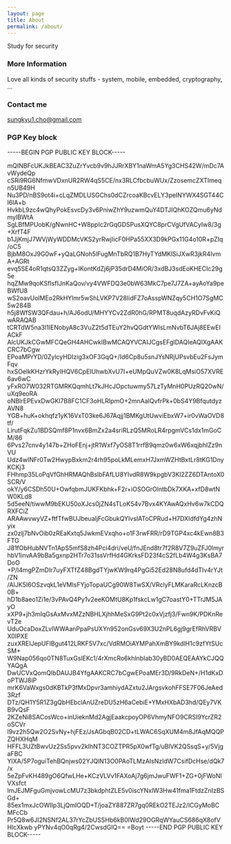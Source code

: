 ```yaml
---
layout: page
title: About
permalink: /about/
---
```


Study for security

### More Information

Love all kinds of security stuffs - system, mobile, embedded, cryptography, ...

### Contact me

[sungkyu1.cho@gmail.com](mailto:sungkyu1.cho@gmail.com)

### PGP Key block

-----BEGIN PGP PUBLIC KEY BLOCK-----

mQINBFcUKJkBEAC3ZuZrYvcb9v9hJJRrXBY1naWmA5Yg3CHS42W/mDc7AvWydeQp
cSRi9RG6NfmwVDxnUR2RW4qS5CE/nx3RLCfbcbuWUx/ZzosemcZXTImeqn5UB49H
Nu3PD/nBS9ot4i+cLqZMDLUSGChs0dCZrcoaKBcvELY3peINYWX4SGT44Cl6IA+b
HvkbL9zc4wQhyPokEsvcDy3v6PniwZhY9uzwmQuY4DTJIQhKOZQmu6yNdmylBWtA
SgLBfMPUobK/gNwnHC+W8ppIc2rGqGDSPusXQYC8prCVgUfVACyIw8/3g+XrfT4F
b1JjKmjJ7WVjWyWDDMcVKS2yrRwjIicF0HPa55XX3D9kPGx11G4o10R+pZIq/oC5
BjbM8OxJ9G0wF+yQaLGNoh5lFugMnTbRQ1B7HyTYdMKlSiJXwR3jkR4IvmA+AGRt
evq5SE4oR1qtsQ3ZZyg+IKontKdZj6jP35drD4MiOR/3xdBJ3sdEoKHECIc29g5e
hqZMw9qoKSfIsfIJnKaQov/vy4VWFDQ3e0bW63MkC7pe7J7ZA+ayAoYa9peBWfU8
wS2oavUolMEo2RkHYlmr5wShLVKP7V28IidFZ7oAsspWNZqy5CH1O7SgMC5w284B
h5j8WfSW3QFdau+h/AJ6odU/MHYYCv2ZdR0hG/RPMT8uqdAzyRDvFvKiQwARAQAB
tCRTdW5na3l1IENobyA8c3VuZ2t5dTEuY2hvQGdtYWlsLmNvbT6JAj8EEwEIACkF
AlcUKJkCGwMFCQeGH4AHCwkIBwMCAQYVCAIJCgsEFgIDAQIeAQIXgAAKCRC7bCgw
EPoaMPrYD/0ZylcyHDIzig3xOF3GqQ+/Id6Cp8u5snJYsNRjUPsvbEu2FsJymFqv
hxSOelkKHzrYkRyIHQV6CpEIUhwbXvU7I+eUMpQuVZw0K8LqMsiO57XVRE6av6wC
yFxRO7W032RTGMRKQqmhLt7kJHcJOpctuwmy57LzTyMnH0PUzRQ20wN/uXq9eoRA
oNBlrEPEvxDwGKl7B8FC1CF3oHLRIpmO+2mnAaIQvfrPk+0bS4Y9BfqutdyzAVN8
YGB+huK+okhqfz1yK16VxT03ke6J67Aqjj1BMKgUtUwviEbxW7+ir0vWaOVD8tf/
LirutFqkZu1BDSQmf8P1nvx6BmZx2a4sriRLzQ5MRoLR4rpgmVCs1dx1mGoCM/86
6Pvs27cnv4y147b+ZHoFEnj+jtR1Wxf7yOS8T1rrfB9qmz0w6xW6xqjbhIZz9nVU
Udz4wINFr0Tw2HwypBxkm2r4rh95poLkMLemxH7JxmWZHtBxtLr8tKG1DnyKCKj3
FHhmp35LoPqVfGhHRMAQhBslbFAfLU8YIvdR8W9kpgbV3Kl2ZZ6DTAntoX0SCR/V
okY/y6CSDh50U+OwfqbmJUKFKbhk+F2r+iOSOGrOlntbDk7XKA+xfD8wtNW0KLd8
5d5eeN/tiwwM9bEKU50oXJcs0jZN4sTLoK54v7Bvx4KYAwAQxHv6w7kCDQRXFCiZ
ARAAwvwyVZ+ftfTfwBUJbeualjFcGbukQYIvsIAToCPRud+H7DXIdfdYg4zhNyix
zx0zlj7bNvOib0zREaKxtq5JwkmEVxqho+o1F3rwFRR/rD9TGP4xc4kEwn8B3FTG
J81fObHubNVTn1ApS5mfS8zh4Pci4dri/veU/fnJEnd8tr7f2R8V7Z9uZFJ0lmyr
hbV1invAA9bBa5gxnp2HTr7o31ssVrfHd4GKrksFD23f4cS2fLb4W4g3KsBA7DoO
+P/l4mgPZmDIr7uyFXTfZ48BgdTYjwKW9rq4PgGi52Ed28N8ufd4dTIv4rYJt/ZN
/AIJK5I6OSzvqkL1eVMIsFYjoTopaUCg90W8TwSX/VRclyFLMKaraRcLKnzcB0B+
hD1b8aeo1Zi1e/3vPAvQ4Py1v2eeKOMtU8Kp1fskcLw1gC7oastY0+TTrJM5JAyO
xXP9+jh3mIqGsAxMvxMZzNBHLXjhhMeSxG9Pt2c0xVjzfj3/Fwn9K/PDKnRevT2e
UduOcaDoxZLvlWWAanPpaPsUXYn952onGsv69X3U2nPL6gj9grEfRhVRBVX0IPXE
zuxXREIJepUFlBgut412LRKF5V7xc/VdRMOiAYMPahXmBY9kdlH1c9zfYtSUcSM+
W9Nap056qo0TN8TuxGslEKc1/4rXmcRo6khlnbIab30yBD0AEQEAAYkCJQQYAQgA
DwUCVxQomQIbDAUJB4YfgAAKCRC7bCgwEPoaMEr3D/9RkDeN+/H1dKxDoPTWJ8iP
mrK6VaWxgs0dKBTkP3fMxDpvr3amhiydAZxtu2JArgsvkohFFSE7F06JeAed3Rzf
DTz/QH1Y5R1Z3gQbHEbclAnUZreDU5zH6aCebiE+YMxHXbAD3hd/QEy7VKB9vQsF
2KZeNi8SACosWco+inUieknMd2AgjEaakcpoyOP6VhmyNFO9CRSI9YcrZR2oSCVr
l9vz2h5Qw2O2SvNy+hjFEz/JsAGbqB02CD+tLWAC6SqXUM4m8JfAqMQQPZQHXHqM
HFFL3UZtBwvUz2Ss5pvv2kIhNT3COZTPR5pX0wfTg/uBlVK2QSsqS+y/5VjgaFBC
YlXA/5P7oguiTehBQnjws02YJQlN13O0PAoTLMzAIsNzIdW7CsifDcHse/dQk7/x
5eZpFvKH489gO6QfwLHe+KCzVLVv1FAXoAj7g6jmJwuFWF1+ZG+0jFWoNlVXsfct
lmJEJMFguGmjvowLcMU7z3bkdphtZLE5v0iscYNxlW3Hw41fma1FtdzZnIzBSGd+
85ex1mxJcOWIIp3LjQmIOQD+T/joaZY887ZR7gq0REkO2TEJz2/lCGyMoBCMFcCb
Pr5Q8w6JI2NSNf2AL37rYcZbUSSHb6kB0IWd29OGRqWYauCS686qX8ofVHlcXkwb
yPYNv4qO0qRg4/2CwsdGlQ==
=Boyt
-----END PGP PUBLIC KEY BLOCK-----
